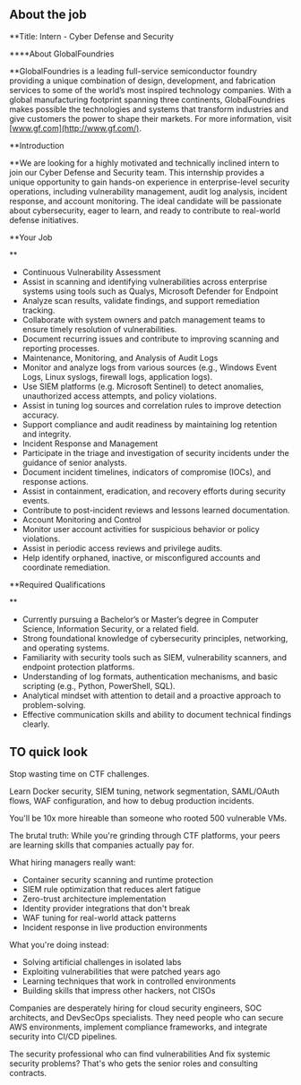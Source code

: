 
## About the job

**Title: Intern - Cyber Defense and Security  
  
****About GlobalFoundries  
  
**GlobalFoundries is a leading full-service semiconductor foundry providing a unique combination of design, development, and fabrication services to some of the world’s most inspired technology companies. With a global manufacturing footprint spanning three continents, GlobalFoundries makes possible the technologies and systems that transform industries and give customers the power to shape their markets. For more information, visit [www.gf.com](http://www.gf.com/).  
  
**Introduction  
  
**We are looking for a highly motivated and technically inclined intern to join our Cyber Defense and Security team. This internship provides a unique opportunity to gain hands-on experience in enterprise-level security operations, including vulnerability management, audit log analysis, incident response, and account monitoring. The ideal candidate will be passionate about cybersecurity, eager to learn, and ready to contribute to real-world defense initiatives.  
  
**Your Job  
  
**

- Continuous Vulnerability Assessment
- Assist in scanning and identifying vulnerabilities across enterprise systems using tools such as Qualys, Microsoft Defender for Endpoint
- Analyze scan results, validate findings, and support remediation tracking.
- Collaborate with system owners and patch management teams to ensure timely resolution of vulnerabilities.
- Document recurring issues and contribute to improving scanning and reporting processes.
- Maintenance, Monitoring, and Analysis of Audit Logs
- Monitor and analyze logs from various sources (e.g., Windows Event Logs, Linux syslogs, firewall logs, application logs).
- Use SIEM platforms (e.g. Microsoft Sentinel) to detect anomalies, unauthorized access attempts, and policy violations.
- Assist in tuning log sources and correlation rules to improve detection accuracy.
- Support compliance and audit readiness by maintaining log retention and integrity.
- Incident Response and Management
- Participate in the triage and investigation of security incidents under the guidance of senior analysts.
- Document incident timelines, indicators of compromise (IOCs), and response actions.
- Assist in containment, eradication, and recovery efforts during security events.
- Contribute to post-incident reviews and lessons learned documentation.
- Account Monitoring and Control
- Monitor user account activities for suspicious behavior or policy violations.
- Assist in periodic access reviews and privilege audits.
- Help identify orphaned, inactive, or misconfigured accounts and coordinate remediation.  
      
    

**Required Qualifications  
  
**

- Currently pursuing a Bachelor’s or Master’s degree in Computer Science, Information Security, or a related field.
- Strong foundational knowledge of cybersecurity principles, networking, and operating systems.
- Familiarity with security tools such as SIEM, vulnerability scanners, and endpoint protection platforms.
- Understanding of log formats, authentication mechanisms, and basic scripting (e.g., Python, PowerShell, SQL).
- Analytical mindset with attention to detail and a proactive approach to problem-solving.
- Effective communication skills and ability to document technical findings clearly.
  
  
##  TO  quick look 

Stop wasting time on CTF challenges.  
  
Learn Docker security, SIEM tuning, network segmentation, SAML/OAuth flows, WAF configuration, and how to debug production incidents.  
  
You'll be 10x more hireable than someone who rooted 500 vulnerable VMs.  
  
The brutal truth: While you're grinding through CTF platforms, your peers are learning skills that companies actually pay for.  
  
What hiring managers really want:  
  
- Container security scanning and runtime protection  
- SIEM rule optimization that reduces alert fatigue  
- Zero-trust architecture implementation  
- Identity provider integrations that don't break  
- WAF tuning for real-world attack patterns  
- Incident response in live production environments  
  
What you're doing instead:  
- Solving artificial challenges in isolated labs  
- Exploiting vulnerabilities that were patched years ago  
- Learning techniques that work in controlled environments  
- Building skills that impress other hackers, not CISOs  
  
Companies are desperately hiring for cloud security engineers, SOC architects, and DevSecOps specialists. They need people who can secure AWS environments, implement compliance frameworks, and integrate security into CI/CD pipelines.  
  
The security professional who can find vulnerabilities And fix systemic security problems? That's who gets the senior roles and consulting contracts.